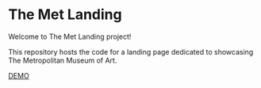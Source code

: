 <h1>The Met Landing</h1>
Welcome to The Met Landing project! 

This repository hosts the code for a landing page dedicated to showcasing The Metropolitan Museum of Art.

[DEMO](https://metrakonon.github.io/the-met-landing/)
